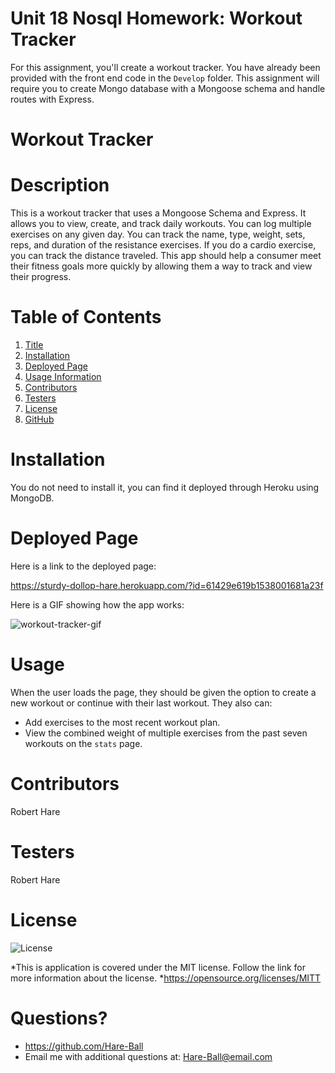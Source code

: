 # Unit 18 Nosql Homework: Workout Tracker

For this assignment, you'll create a workout tracker. You have already been provided with the front end code in the `Develop` folder. This assignment will require you to create Mongo database with a Mongoose schema and handle routes with Express.

# Workout Tracker
# Description
This is a workout tracker that uses a Mongoose Schema and Express. It allows you to view, create, and track daily workouts. You can log multiple exercises on any given day. You can track the name, type, weight, sets, reps, and duration of the resistance exercises. If you do a cardio exercise, you can track the distance traveled. This app should help a consumer meet their fitness goals more quickly by allowing them a way to track and view their progress.

# Table of Contents
1. [Title](#Title)
2. [Installation](#Installation)
3. [Deployed Page](#Deployed)
4. [Usage Information](#Usage)
5. [Contributors](#Contributors)
6. [Testers](#Testers)
7. [License](#License)
8. [GitHub](#GitHub)

# Installation
You do not need to install it, you can find it deployed through Heroku using MongoDB.

# Deployed Page

Here is a link to the deployed page:

https://sturdy-dollop-hare.herokuapp.com/?id=61429e619b1538001681a23f

Here is a GIF showing how the app works:

![workout-tracker-gif](./assets/Workout-Tracker.gif)

# Usage
When the user loads the page, they should be given the option to create a new workout or continue with their last workout.
They also can:
* Add exercises to the most recent workout plan.
* View the combined weight of multiple exercises from the past seven workouts on the `stats` page.

# Contributors
Robert Hare

# Testers
Robert Hare

# License
![License](https://img.shields.io/badge/License-MIT-green.svg)

*This is application is covered under the MIT license. Follow the link for more information about the license.
*https://opensource.org/licenses/MITT

# Questions?
* https://github.com/Hare-Ball
* Email me with additional questions at: Hare-Ball@email.com

